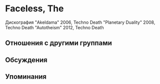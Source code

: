# Faceless, The

Дискография
"Akeldama" 2006, Techno Death
"Planetary Duality" 2008, Techno Death
"Autotheism" 2012, Techno Death

## Отношения с другими группами


## Обсуждения


## Упоминания

